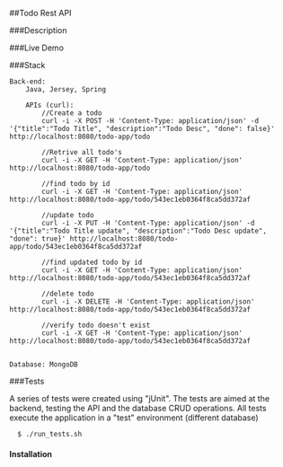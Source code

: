 
##Todo Rest API

###Description

###Live Demo

###Stack

	Back-end: 
		Java, Jersey, Spring
		
		APIs (curl):
			//Create a todo
			curl -i -X POST -H 'Content-Type: application/json' -d '{"title":"Todo Title", "description":"Todo Desc", "done": false}' http://localhost:8080/todo-app/todo

			//Retrive all todo's
			curl -i -X GET -H 'Content-Type: application/json' http://localhost:8080/todo-app/todo

			//find todo by id
			curl -i -X GET -H 'Content-Type: application/json' http://localhost:8080/todo-app/todo/543ec1eb0364f8ca5dd372af

			//update todo
			curl -i -X PUT -H 'Content-Type: application/json' -d '{"title":"Todo Title update", "description":"Todo Desc update", "done": true}' http://localhost:8080/todo-app/todo/543ec1eb0364f8ca5dd372af

			//find updated todo by id
			curl -i -X GET -H 'Content-Type: application/json' http://localhost:8080/todo-app/todo/543ec1eb0364f8ca5dd372af

			//delete todo
			curl -i -X DELETE -H 'Content-Type: application/json' http://localhost:8080/todo-app/todo/543ec1eb0364f8ca5dd372af

			//verify todo doesn't exist
			curl -i -X GET -H 'Content-Type: application/json' http://localhost:8080/todo-app/todo/543ec1eb0364f8ca5dd372af


	Database: MongoDB

###Tests

A series of tests were created using "jUnit". The tests are aimed at the backend, testing the API and the database CRUD operations. All tests execute the application in a "test" environment (different database)

```bash
  $ ./run_tests.sh
```


#### Installation

